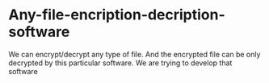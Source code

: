 # Any-file-encription-decription-software
We can encrypt/decrypt any type of file. And the encrypted file can be only decrypted by this particular software. 
We are trying to develop that software

